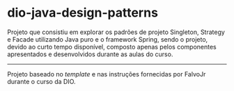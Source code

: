 # dio-java-design-patterns

Projeto que consistiu em explorar os padrões de projeto Singleton, Strategy e Facade utilizando Java puro e o framework Spring, sendo o projeto, devido ao curto tempo disponível, composto apenas pelos componentes apresentados e desenvolvidos durante as aulas do curso. 

------------

Projeto baseado no _template_ e nas instruções fornecidas por FalvoJr durante o curso da DIO.
